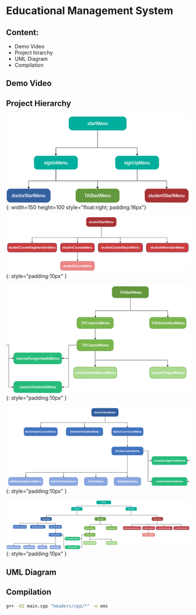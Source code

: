 # Educational Management System
 

## Content: 
- Demo Video
- Project hirarchy
- UML Diagram
- Compilation



## Demo Video


## Project Hierarchy 
![Picture 1](assets/Picture1.png){: width=150 height=100 style="float:right; padding:16px"}

![Picture 2](assets/Picture2.png){: style="padding:10px" }

![Picture 3](assets/Picture3.png){: style="padding:10px" }

![Picture 4](assets/Picture4.png){: style="padding:10px" }

![Picture 5](assets/Picture5.png){: style="padding:10px" }

## UML Diagram


## Compilation

```sh
g++ -O2 main.cpp "headers/cpp/*" -o ems
```
